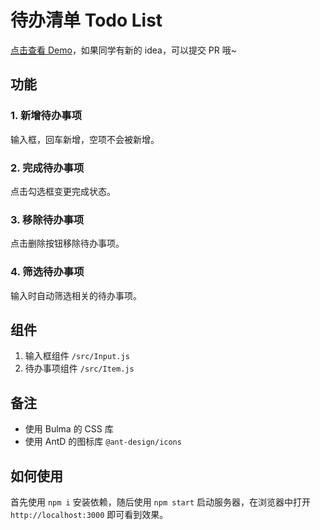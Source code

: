 # 待办清单 Todo List

[点击查看 Demo](https://demo.don.red/todo-list)，如果同学有新的 idea，可以提交 PR 哦~

## 功能

### 1. 新增待办事项

输入框，回车新增，空项不会被新增。

### 2. 完成待办事项

点击勾选框变更完成状态。

### 3. 移除待办事项

点击删除按钮移除待办事项。

### 4. 筛选待办事项

输入时自动筛选相关的待办事项。

## 组件

1. 输入框组件 `/src/Input.js`
2. 待办事项组件 `/src/Item.js`

## 备注

- 使用 Bulma 的 CSS 库
- 使用 AntD 的图标库 `@ant-design/icons`

## 如何使用

首先使用 `npm i` 安装依赖，随后使用 `npm start` 启动服务器，在浏览器中打开 `http://localhost:3000` 即可看到效果。
